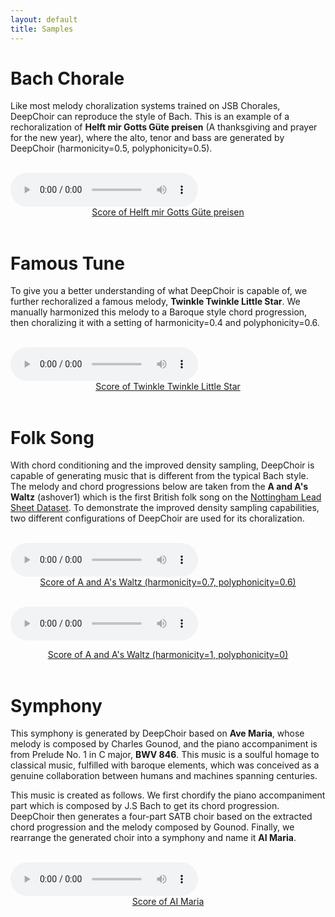 ```yaml
---
layout: default
title: Samples
---
```


# Bach Chorale

Like most melody choralization systems trained on JSB Chorales, DeepChoir can reproduce the style of Bach. This is an example of a rechoralization of **Helft mir Gotts Güte preisen** (A thanksgiving and prayer for the new year), where the alto, tenor and bass are generated by DeepChoir (harmonicity=0.5, polyphonicity=0.5).

<br>
<audio id="audio_1" src="samples/bach_chorale/088-h0.5-p0.5.mp3" type="audio/mpeg" controls controlsList="nodownload">Your browser does not support the audio element.</audio>
<center><a id="score_1" href="samples/bach_chorale/088-h0.5-p0.5.pdf" target="_blank">Score of Helft mir Gotts Güte preisen</a></center>
<br>

# Famous Tune
To give you a better understanding of what DeepChoir is capable of, we further rechoralized a famous melody, **Twinkle Twinkle Little Star**. We manually harmonized this melody to a Baroque style chord progression, then choralizing it with a setting of harmonicity=0.4 and polyphonicity=0.6.

<br>
<audio id="audio_2" src="samples/famous_tune/little star-h0.4-p0.6.mp3" type="audio/mpeg" controls controlsList="nodownload">Your browser does not support the audio element.</audio>
<center><a id="score_2" href="samples/famous_tune/little star-h0.4-p0.6.pdf" target="_blank">Score of Twinkle Twinkle Little Star</a></center>
<br>

# Folk Song
With chord conditioning and the improved density sampling, DeepChoir is capable of generating music that is different from the typical Bach style. The melody and chord progressions below are taken from the **A and A's Waltz** (ashover1) which is the first British folk song on the [Nottingham Lead Sheet Dataset](https://github.com/sander-wood/autoharmonizer). To demonstrate the improved density sampling capabilities, two different configurations of DeepChoir are used for its choralization.

<br>
<audio id="audio_3" src="samples/folk_song/ashover1-h0.7-p0.6.mp3" type="audio/mpeg" controls controlsList="nodownload">Your browser does not support the audio element.</audio>
<center><a id="score_3" href="samples/folk_song/ashover1-h0.7-p0.6.pdf" target="_blank">Score of A and A's Waltz (harmonicity=0.7, polyphonicity=0.6)</a></center>
<br>

<audio id="audio_4" src="samples/folk_song/ashover1-h1-p0.mp3" type="audio/mpeg" controls controlsList="nodownload">Your browser does not support the audio element.</audio>
<center><a id="score_4" href="samples/folk_song/ashover1-h1-p0.pdf" target="_blank">Score of A and A's Waltz (harmonicity=1, polyphonicity=0)</a></center>
<br>

# Symphony

This symphony is generated by DeepChoir based on **Ave Maria**, whose melody is composed by Charles Gounod, and the piano accompaniment is from Prelude No. 1 in C major, **BWV 846**. This music is a soulful homage to classical music, fulfilled with baroque elements, which was conceived as a genuine collaboration between humans and machines spanning centuries.

This music is created as follows. We first chordify the piano accompaniment part which is composed by J.S Bach to get its chord progression. DeepChoir then generates a four-part SATB choir based on the extracted chord progression and the melody composed by Gounod. Finally, we rearrange the generated choir into a symphony and name it **AI Maria**.

<br>
<audio id="audio_5" src="samples/symphony/AI Maria.mp3" type="audio/mpeg" controls controlsList="nodownload">Your browser does not support the audio element.</audio>
<center><a id="score_5" href="samples/symphony/AI Maria.pdf" target="_blank">Score of AI Maria</a></center>
<br>

  
